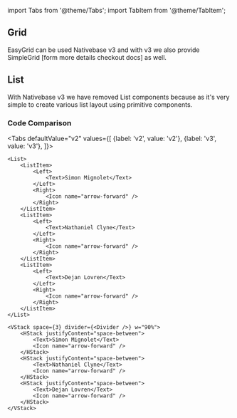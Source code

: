 import Tabs from '@theme/Tabs';
import TabItem from '@theme/TabItem';

## Grid

EasyGrid can be used Nativebase v3 and with v3 we also provide SimpleGrid [form more details checkout docs] as well.

## List

With Nativebase v3 we have removed List components because as it's very simple to create various list layout using primitive components.

### Code Comparison

<Tabs
defaultValue="v2"
values={[
{label: 'v2', value: 'v2'},
{label: 'v3', value: 'v3'},
]}>
<TabItem value="v2">

```tsx
<List>
	<ListItem>
		<Left>
			<Text>Simon Mignolet</Text>
		</Left>
		<Right>
			<Icon name="arrow-forward" />
		</Right>
	</ListItem>
	<ListItem>
		<Left>
			<Text>Nathaniel Clyne</Text>
		</Left>
		<Right>
			<Icon name="arrow-forward" />
		</Right>
	</ListItem>
	<ListItem>
		<Left>
			<Text>Dejan Lovren</Text>
		</Left>
		<Right>
			<Icon name="arrow-forward" />
		</Right>
	</ListItem>
</List>
```

</TabItem>
<TabItem value="v3">

```tsx
<VStack space={3} divider={<Divider />} w="90%">
	<HStack justifyContent="space-between">
		<Text>Simon Mignolet</Text>
		<Icon name="arrow-forward" />
	</HStack>
	<HStack justifyContent="space-between">
		<Text>Nathaniel Clyne</Text>
		<Icon name="arrow-forward" />
	</HStack>
	<HStack justifyContent="space-between">
		<Text>Dejan Lovren</Text>
		<Icon name="arrow-forward" />
	</HStack>
</VStack>
```

</TabItem>
</Tabs>
